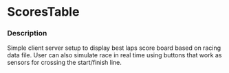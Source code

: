 # ScoresTable
 
### Description
Simple client server setup to display best laps score board based on racing data file. User can also simulate race in real time using buttons that work as sensors for crossing the start/finish line.
